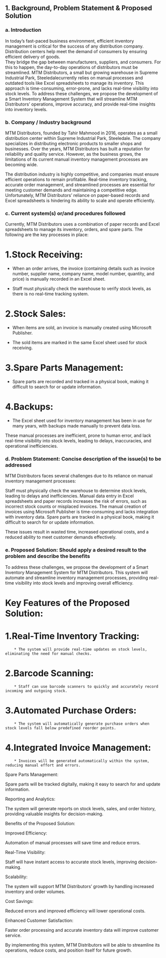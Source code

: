 ## 1. Background, Problem Statement & Proposed Solution 

### a. Introduction
In today’s fast-paced business environment, efficient inventory management is critical for the success of any distribution company. Distribution centers help meet the demand of consumers by ensuring efficient delivery of goods.  
They bridge the gap between manufacturers, suppliers, and consumers. For this to happen, the day-to-day operations of distributors must be streamlined.
MTM Distributors, a small but growing warehouse in Supreme Industrial Park, Steeledalecurrently relies on manual processes and outdated tools like Excel spreadsheets to manage its inventory. This approach is time-consuming, error-prone, and lacks real-time visibility into stock levels. To address these challenges, we propose the development of a Smart Inventory Management System that will streamline MTM Distributors’ operations, improve accuracy, and provide real-time insights into inventory levels. 


### b. Company / Industry background
MTM Distributors, founded by Tahir Mahmood in 2016, operates as a small distribution center within Supreme Industrial Park, Steeledale. The company specializes in distributing electronic products to smaller shops and businesses. Over the years, MTM Distributors has built a reputation for reliability and quality service. However, as the business grows, the limitations of its current manual inventory management processes are becoming wide.

The distribution industry is highly competitive, and companies must ensure efficient operations to remain profitable. Real-time inventory tracking, accurate order management, and streamlined processes are essential for meeting customer demands and maintaining a competitive edge. Unfortunately, MTM Distributors’ reliance on paper-based records and Excel spreadsheets is hindering its ability to scale and operate efficiently.
### c. Current system(s) or/and procedures followed
Currently, MTM Distributors uses a combination of paper records and Excel spreadsheets to manage its inventory, orders, and spare parts. The following are the key processes in place:

# 1.Stock Receiving:

* When an order arrives, the invoice (containing details such as invoice number, supplier name, company name, model number, quantity, and price) is manually recorded in an Excel sheet.

* Staff must physically check the warehouse to verify stock levels, as there is no real-time tracking system.

# 2.Stock Sales:

* When items are sold, an invoice is manually created using Microsoft Publisher.

* The sold items are marked in the same Excel sheet used for stock receiving.

# 3.Spare Parts Management:

* Spare parts are recorded and tracked in a physical book, making it difficult to search for or update information.

# 4.Backups:

* The Excel sheet used for inventory management has been in use for many years, with backups made manually to prevent data loss.

These manual processes are inefficient, prone to human error, and lack real-time visibility into stock levels, leading to delays, inaccuracies, and operational inefficiencies.

### d. Problem Statement: Concise description of the issue(s) to be addressed
MTM Distributors faces several challenges due to its reliance on manual inventory management processes:

Staff must physically check the warehouse to determine stock levels, leading to delays and inefficiencies. 
Manual data entry in Excel spreadsheets and paper records increases the risk of errors, such as incorrect stock counts or misplaced invoices.
The manual creation of invoices using Microsoft Publisher is time-consuming and lacks integration with inventory data.
Spare parts are tracked in a physical book, making it difficult to search for or update information.

These issues result in wasted time, increased operational costs, and a reduced ability to meet customer demands effectively.
### e. Proposed Solution: Should apply a desired result to the problem and describe the benefits
To address these challenges, we propose the development of a Smart Inventory Management System for MTM Distributors. This system will automate and streamline inventory management processes, providing real-time visibility into stock levels and improving overall efficiency.

# Key Features of the Proposed Solution:

#   1.Real-Time Inventory Tracking:

		* The system will provide real-time updates on stock levels, eliminating the need for manual checks.

#	2.Barcode Scanning:

		* Staff can use barcode scanners to quickly and accurately record incoming and outgoing stock.

#	3.Automated Purchase Orders:

		* The system will automatically generate purchase orders when stock levels fall below predefined reorder points.

#	4.Integrated Invoice Management:

		* Invoices will be generated automatically within the system, reducing manual effort and errors.

Spare Parts Management:

Spare parts will be tracked digitally, making it easy to search for and update information.

Reporting and Analytics:

The system will generate reports on stock levels, sales, and order history, providing valuable insights for decision-making.

Benefits of the Proposed Solution:

Improved Efficiency:

Automation of manual processes will save time and reduce errors.

Real-Time Visibility:

Staff will have instant access to accurate stock levels, improving decision-making.

Scalability:

The system will support MTM Distributors’ growth by handling increased inventory and order volumes.

Cost Savings:

Reduced errors and improved efficiency will lower operational costs.

Enhanced Customer Satisfaction:

Faster order processing and accurate inventory data will improve customer service.

By implementing this system, MTM Distributors will be able to streamline its operations, reduce costs, and position itself for future growth.